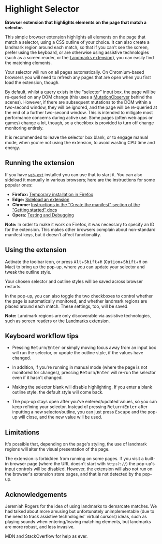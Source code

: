 Highlight Selector
==================

**Browser extension that highlights elements on the page that match a selector.**

This simple browser extension highlights all elements on the page that match a selector, using a CSS outline of your choice. It can also create a landmark region around each match, so that if you can't see the screen, prefer using the keyboard, or are otherwise using assistive technologies (such as a screen reader, or the [Landmarks extension](https://matatk.agrip.org.uk/landmarks/)), you can easily find the matching elements.

Your selector will run on all pages automatically. On Chromium-based browsers you will need to refresh any pages that are open when you first load the extension, though.

By default, whilst a query exists in the "selector" input box, the page will be re-queried on any DOM change (this uses a [MutationObserver](https://developer.mozilla.org/en-US/docs/Web/API/MutationObserver) behind the scenes). However, if there are subsequent mutations to the DOM within a two-second window, they will be ignored, and the page will be re-queried at the end of a further two-second window. This is intended to mitigate most performance concerns during active use. Some pages (often web apps or games) change a lot, though, so a checkbox is provided to turn off change monitoring entirely.

It is recommended to leave the selector box blank, or to engage manual mode, when you're not using the extension, to avoid wasting CPU time and energy.

Running the extension
---------------------

If you have [`web-ext`](https://extensionworkshop.com/documentation/develop/getting-started-with-web-ext/) installed you can use that to start it. You can also sideload it manually in various browsers; here are the instructions for some popular ones:

* **Firefox:** [Temporary installation in Firefox](https://extensionworkshop.com/documentation/develop/temporary-installation-in-firefox/)
* **Edge:** [Sideload an extension](https://docs.microsoft.com/en-us/microsoft-edge/extensions-chromium/getting-started/extension-sideloading)
* **Chrome:** [Instructions in the "Create the manifest" section of the "Getting started" docs](https://developer.chrome.com/extensions/getstarted#manifest)
* **Opera:** [Testing and Debugging](https://dev.opera.com/extensions/testing/)

**Note:** In order to make it work on Firefox, it was necessary to specify an ID for the extension. This makes other browsers complain about non-standard manifest keys, but it doesn't affect functionality.

Using the extension
-------------------

Activate the toolbar icon, or press <kbd>Alt</kbd>+<kbd>Shift</kbd>+<kbd>H</kbd> (<kbd>Option</kbd>+<kbd>Shift</kbd>+<kbd>H</kbd> on Mac) to bring up the pop-up, where you can update your selector and tweak the outline style.

Your chosen selector and outline styles will be saved across browser restarts.

In the pop-up, you can also toggle the two checkboxes to control whether the page is automatically monitored, and whether landmark regions are placed around each match. These settings, too, will be saved.

**Note:** Landmark regions are only discoverable via assistive technologies, such as screen readers or the [Landmarks extension](https://matatk.agrip.org.uk/landmarks/).

Keyboard workflow tips
----------------------

* Pressing <kbd>Return</kbd>/<kbd>Enter</kbd> or simply moving focus away from an input box will run the selector, or update the outline style, if the values have changed.

* In addition, if you're running in manual mode (where the page is not monitored for changes), pressing <kbd>Return</kbd>/<kbd>Enter</kbd> will re-run the selector even if it hasn't changed.

* Making the selector blank will disable highlighting. If you enter a blank outline style, the default style will come back.

* The pop-up stays open after you've entered/updated values, so you can keep refining your selector. Instead of pressing <kbd>Return</kbd>/<kbd>Enter</kbd> after inputting a new selector/outline, you can just press <kbd>Escape</kbd> and the pop-up will close, and the new value will be used.

Limitations
-----------

It's possible that, depending on the page's styling, the use of landmark regions will alter the visual presentation of the page.

The extension is forbidden from running on some pages. If you visit a built-in browser page (where the URL doesn't start with `https?://`) the pop-up's input controls will be disabled. However, the extension will also not run on the browser's extension store pages, and that is not detected by the pop-up.

Acknowledgements
----------------

Jeremiah Rogers for the idea of using landmarks to demarcate matches. We had talked about more amusing but unfortunately unimplementable (due to the need to track assistive technologies' virtual cursors) ideas, such as playing sounds when entering/leaving matching elements, but landmarks are more robust, and less invasive.

MDN and StackOverflow for help as ever.
